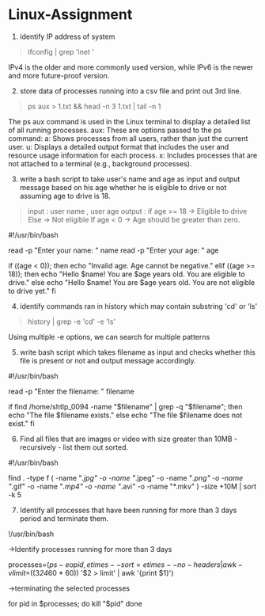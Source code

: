 # Linux-Assignment

1. identify IP address of system
>  ifconfig | grep 'inet '

IPv4 is the older and more commonly used version, while IPv6 is the newer and more future-proof version.


2. store data of processes running into a csv file and print out 3rd line.
>ps aux > 1.txt && head -n 3 1.txt | tail -n 1

The ps aux command is used in the Linux terminal to display a detailed list of all running processes.
aux: These are options passed to the ps command:
a: Shows processes from all users, rather than just the current user.
u: Displays a detailed output format that includes the user and resource usage information for each process.
x: Includes processes that are not attached to a terminal (e.g., background processes).


3. write a bash script to take user's name and age as input and output message based on his age whether he is eligible to drive or not assuming age to drive is 18.
>input : user name , user age
>output : if age >= 18 -> Eligible to drive
	    Else -> Not eligible
If age < 0 -> Age should be greater than zero.

#!/usr/bin/bash

read -p "Enter your name: " name
read -p "Enter your age: " age

if ((age < 0)); then
    echo "Invalid age. Age cannot be negative."
elif ((age >= 18)); then
    echo "Hello $name! You are $age years old. You are eligible to drive."
else
    echo "Hello $name! You are $age years old. You are not eligible to drive yet."
fi


4. identify commands ran in history which may contain substring 'cd' or 'ls'
>history | grep -e 'cd' -e 'ls'

Using multiple -e options, we can search for multiple patterns 

5. write bash script which takes filename as input and checks whether this file is present or not and output message accordingly.

#!/usr/bin/bash

read -p "Enter the filename: " filename

if  find /home/shtlp_0094 -name "$filename" | grep -q "$filename"; then
    echo "The file $filename exists."
else
    echo "The file $filename does not exist."
fi

6. Find all files that are images or video with size greater than 10MB - recursively - list them out sorted.

#!/usr/bin/bash

find . -type f \( -name "*.jpg" -o -name "*.jpeg" -o -name "*.png" -o -name "*.gif" -o -name "*.mp4" -o -name "*.avi" -o -name "*.mkv" \) -size +10M | sort -k 5


7. Identify all processes that have been running for more than 3 days period and terminate them.

!/usr/bin/bash

->Identify processes running for more than 3 days

processes=$(ps -eo pid,etimes --sort=etimes --no-headers | awk -v limit=$((3*24*60 * 60)) '$2 > limit' | awk '{print $1}')

->terminating the selected processes

for pid in $processes; do
        kill "$pid"
done






